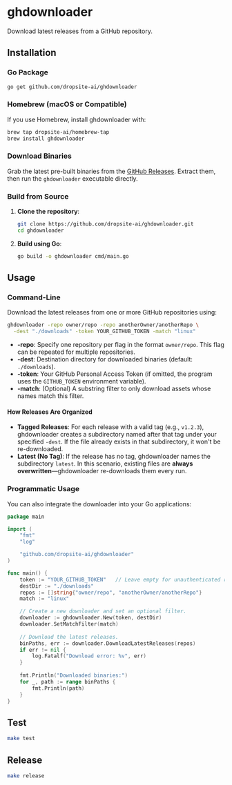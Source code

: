 # ghdownloader

Download latest releases from a GitHub repository.

## Installation

### Go Package

```bash
go get github.com/dropsite-ai/ghdownloader
```

### Homebrew (macOS or Compatible)

If you use Homebrew, install ghdownloader with:
```bash
brew tap dropsite-ai/homebrew-tap
brew install ghdownloader
```

### Download Binaries

Grab the latest pre-built binaries from the [GitHub Releases](https://github.com/dropsite-ai/ghdownloader/releases). Extract them, then run the `ghdownloader` executable directly.

### Build from Source

1. **Clone the repository**:
   ```bash
   git clone https://github.com/dropsite-ai/ghdownloader.git
   cd ghdownloader
   ```
2. **Build using Go**:
   ```bash
   go build -o ghdownloader cmd/main.go
   ```

## Usage

### Command-Line

Download the latest releases from one or more GitHub repositories using:

```bash
ghdownloader -repo owner/repo -repo anotherOwner/anotherRepo \
  -dest "./downloads" -token YOUR_GITHUB_TOKEN -match "linux"
```

- **-repo**: Specify one repository per flag in the format `owner/repo`. This flag can be repeated for multiple repositories.
- **-dest**: Destination directory for downloaded binaries (default: `./downloads`).
- **-token**: Your GitHub Personal Access Token (if omitted, the program uses the `GITHUB_TOKEN` environment variable).
- **-match**: (Optional) A substring filter to only download assets whose names match this filter.

#### How Releases Are Organized

- **Tagged Releases**: For each release with a valid tag (e.g., `v1.2.3`), ghdownloader creates a subdirectory named after that tag under your specified `-dest`. If the file already exists in that subdirectory, it won't be re-downloaded.  
- **Latest (No Tag)**: If the release has no tag, ghdownloader names the subdirectory `latest`. In this scenario, existing files are **always overwritten**—ghdownloader re-downloads them every run.

### Programmatic Usage

You can also integrate the downloader into your Go applications:

```go
package main

import (
    "fmt"
    "log"

    "github.com/dropsite-ai/ghdownloader"
)

func main() {
    token := "YOUR_GITHUB_TOKEN"   // Leave empty for unauthenticated requests.
    destDir := "./downloads"
    repos := []string{"owner/repo", "anotherOwner/anotherRepo"}
    match := "linux"

    // Create a new downloader and set an optional filter.
    downloader := ghdownloader.New(token, destDir)
    downloader.SetMatchFilter(match)
    
    // Download the latest releases.
    binPaths, err := downloader.DownloadLatestReleases(repos)
    if err != nil {
        log.Fatalf("Download error: %v", err)
    }
    
    fmt.Println("Downloaded binaries:")
    for _, path := range binPaths {
        fmt.Println(path)
    }
}
```

## Test

```bash
make test
```

## Release

```bash
make release
```